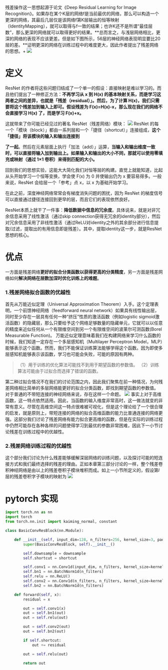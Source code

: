 残差操作这一思想起源于论文《Deep Residual Learning for Image Recognition》。如果存在某个K层的网络f是当前最优的网络，那么可以构造一个更深的网络，其最后几层仅是该网络f第K层输出的恒等映射（IdentityMapping），就可以取得与f一致的结果；也许K还不是所谓“最佳层数”，那么更深的网络就可以取得更好的结果。**总而言之，与浅层网络相比，更深的网络的表现不应该更差。但是如下图所示，56层的神经网络表现明显要比20层的差。**证明更深的网络在训练过程中的难度更大，因此作者提出了残差网络的思想。+
![](https://upload-images.jianshu.io/upload_images/18339009-40d2301f5b154d36.png?imageMogr2/auto-orient/strip%7CimageView2/2/w/1240)
# 定义
ResNet 的作者将这些问题归结成了一个单一的假设：直接映射是难以学习的。而且他们提出了一种修正方法：**不再学习从 x 到 H(x) 的基本映射关系，而是学习这两者之间的差异，也就是「残差（residual）」。然后，为了计算 H(x)，我们只需要将这个残差加到输入上即可。假设残差为 F(x)=H(x)-x，那么现在我们的网络不会直接学习 H(x) 了，而是学习 F(x)+x。**

这就带来了你可能已经见过的著名 ResNet（残差网络）模块：
![](https://upload-images.jianshu.io/upload_images/18339009-03922f431c7b16de.png?imageMogr2/auto-orient/strip%7CimageView2/2/w/1240)
ResNet 的每一个「模块（block）」都由一系列层和一个「捷径（shortcut）」连接组成，**这个「捷径」将该模块的输入和输出连接到**

**了一起**。然后在元素层面上执行「加法（add）」运算，**当输入和输出维度一致时，可以直接将输入加到输出上。如果输入和输出的大小不同，那就可以使用零填充或映射（通过 1×1 卷积）来得到匹配的大小。**



回到我们的思想实验，这能大大简化我们对恒等层的构建。直觉上就能知道，比起从头开始学习一个恒等变换，学会使 F(x) 为 0 并使输出仍为 x 要容易得多。一般来说，ResNet 会给层一个「参考」点 x，以 x 为基础开始学习。

在此之前，深度神经网络常常会有梯度消失问题的困扰，因为 ResNet 的梯度信号可以直接通过捷径连接回到更早的层，而且它们的表现依然良好。

ResNet本质上就干了一件事：**降低数据中信息的冗余度**。具体说来，就是对非冗余信息采用了线性激活（通过skip connection获得无冗余的identity部分），然后对冗余信息采用了非线性激活（通过ReLU对identity之外的其余部分进行信息提取/过滤，提取出的有用信息即是残差）。其中，提取identity这一步，就是ResNet思想的核心。

# 优点
一方面是残差网络**更好的拟合分类函数以获得更高的分类精度**，另一方面是残差网络如何**解决网络在层数加深时优化训练上的难题**。
### 1.残差网络拟合函数的优越性
首先从万能近似定理（Universal Approximation Theorem）入手。这个定理表明，一个前馈神经网络（feedforward neural network）如果具有线性输出层，同时至少存在一层具有任何一种“挤压”性质的激活函数（例如logistic sigmoid激活函数）的隐藏层，那么只要给予这个网络足够数量的隐藏单元，它就可以以任意的精度来近似任何从一个有限维空间到另一个有限维空间的波莱尔可测函数(Borel Measurable Function)。
万能近似定理意味着我们在构建网络来学习什么函数的时候，我们知道一定存在一个多层感知机（Multilayer Perceptron Model，MLP）能够表示这个函数。然而，我们不能保证训练算法能够学得这个函数。因为即使多层感知机能够表示该函数，学习也可能会失败，可能的原因有两种。

>（1）用于训练的优化算法可能找不到用于期望函数的参数值。
（2）训练算法可能由于过拟合而选择了错误的函数。

第二种过拟合情况不在我们的讨论范围之内，因此我们聚焦在前一种情况，为何残差网络相比简单的多层网络能更好的拟合分类函数，即找到期望函数的参数值。
对于普通的不带短连接的神经网络来说，存在这样一个命题。
![](https://upload-images.jianshu.io/upload_images/18339009-d84f3f0f274ffe51.png?imageMogr2/auto-orient/strip%7CimageView2/2/w/1240)
事实上对于高维函数，这一特点依然适用。因此，当函数的输入维度非常高时，这一做法就变的非常有意义。尽管在高维空间这一特点很难被可视化，但是这个理论给了一个很合理的启发，就是原则上，带短连接的网络的拟合高维函数的能力比普通连接的网络更强。这部分我们讨论了残差网络有能力拟合更高维的函数，但是在实际的训练过程中仍然可能存在各种各样的问题使得学习到最优的参数非常困难，因此下一小节讨论残差在训练过程中的优越性。

### 2.残差网络训练过程的优越性

这个部分我们讨论为什么残差能够缓解深层网络的训练问题，以及探讨可能的短连接方式和我们最终选择的残差的理由。正如本章第三部分讨论的一样，整个残差卷积神经网络是由以上的残差卷积子模块堆积而成。如上一小节所定义的，假设第$l$层的残差卷积字子模块的映射为
![](https://upload-images.jianshu.io/upload_images/18339009-44651ee6bd351bdf.png?imageMogr2/auto-orient/strip%7CimageView2/2/w/1240)

# pytorch 实现
```python
import torch.nn as nn
import torch
from torch.nn.init import kaiming_normal, constant

class BasicConvResBlock(nn.Module):

    def __init__(self, input_dim=128, n_filters=256, kernel_size=3, padding=1, stride=1, shortcut=False, downsample=None):
        super(BasicConvResBlock, self).__init__()

        self.downsample = downsample
        self.shortcut = shortcut

        self.conv1 = nn.Conv1d(input_dim, n_filters, kernel_size=kernel_size, padding=padding, stride=stride)
        self.bn1 = nn.BatchNorm1d(n_filters)
        self.relu = nn.ReLU()
        self.conv2 = nn.Conv1d(n_filters, n_filters, kernel_size=kernel_size, padding=padding, stride=stride)
        self.bn2 = nn.BatchNorm1d(n_filters)

    def forward(self, x):
        residual = x

        out = self.conv1(x)
        out = self.bn1(out)
        out = self.relu(out)

        out = self.conv2(out)
        out = self.bn2(out)

        if self.shortcut:
            out += residual

        out = self.relu(out)

        return out

```
